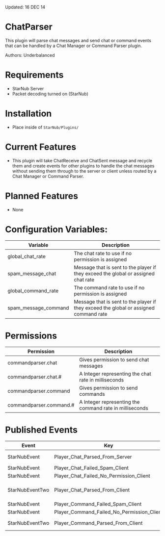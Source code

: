 Updated: 16 DEC 14

ChatParser
=======
This plugin will parse chat messages and send chat or command events that can be handled by a Chat Manager or Command Parser plugin.

Authors: Underbalanced

Requirements
============
- StarNub Server
- Packet decoding turned on (StarNub)

Installation
============
- Place inside of `StarNub/Plugins/`

Current Features
========
- This plugin will take ChatReceive and ChatSent message and recycle them and create events for other plugins to
handle the chat messages without sending them through to the server or client unless routed by a Chat Manager or Command Parser.

Planned Features
================
- None

Configuration Variables:
========
| Variable             | Description                                                                           |
|---                   |---                                                                                    |
| global_chat_rate     |  The chat rate to use if no permission is assigned                                    |
| spam_message_chat    | Message that is sent to the player if they exceed the global or assigned chat rate    |
| global_command_rate  |   The command rate to use if no permission is assigned                                |
| spam_message_command | Message that is sent to the player if they exceed the global or assigned command rate |


Permissions
========
| Permission           | Description                                             |
|---                   |---                                                      |
| commandparser.chat      | Gives permission to send chat messages                  |
| commandparser.chat.#    | A Integer representing the chat rate in milliseconds    |
| commandparser.command   | Gives permission to send commands                       |
| commandparser.command.# | A Integer representing the command rate in milliseconds |


Published Events
========
| Event           | Key                               | Event Data                                       |
|---              |---                                |---                                               |
| StarNubEvent    | Player_Chat_Parsed_From_Server    | ChatReceivePacket.class (Copy)                   |
| StarNubEvent | Player_Chat_Failed_Spam_Client    | PlayerSession.class |
| StarNubEvent | Player_Chat_Failed_No_Permission_Client    | PlayerSession.class |
| StarNubEventTwo | Player_Chat_Parsed_From_Client    | PlayerSession.class, ChatSentPacket.class (Copy) |
| StarNubEvent | Player_Command_Failed_Spam_Client | PlayerSession.class |
| StarNubEvent | Player_Command_Failed_No_Permission_Client | PlayerSession.class |
| StarNubEventTwo | Player_Command_Parsed_From_Client | PlayerSession.class, String.class (Command) |